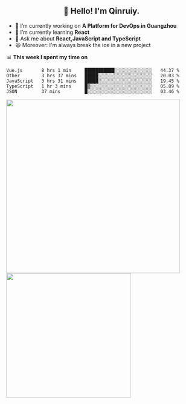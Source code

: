 <h2 align="center">👋 Hello! I'm Qinruiy.</h2>


- 🔭 I’m currently working on **A Platform for DevOps in Guangzhou**
- 🌱 I’m currently learning **React**
- 💬 Ask me about **React,JavaScript and TypeScript**
- 😃 Moreover: I'm always break the ice in a new project

📊 **This week I spent my time on**

<!--START_SECTION:waka-->
```text
Vue.js       8 hrs 1 min     ███████████░░░░░░░░░░░░░░   44.37 % 
Other        3 hrs 37 mins   █████░░░░░░░░░░░░░░░░░░░░   20.03 % 
JavaScript   3 hrs 31 mins   █████░░░░░░░░░░░░░░░░░░░░   19.45 % 
TypeScript   1 hr 3 mins     █▒░░░░░░░░░░░░░░░░░░░░░░░   05.89 % 
JSON         37 mins         █░░░░░░░░░░░░░░░░░░░░░░░░   03.46 % 
```
<!--END_SECTION:waka-->

<p>
<img align="left" width="460" src="https://github-readme-stats.vercel.app/api?username=Qinruiy&custom_title=Qrinruiy's Github Stats&theme=graywhite&hide_border=true"/> <img align="left" width="330" src="https://github-readme-stats.vercel.app/api/top-langs/?username=Qinruiy&layout=compact&theme=graywhite&hide_border=true"/>
</p>
